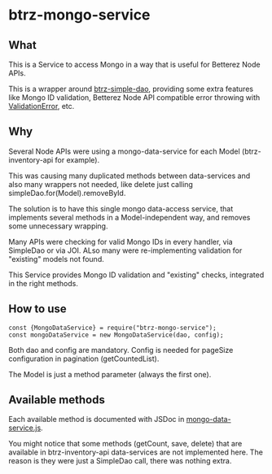 # btrz-mongo-service

## What

This is a Service to access Mongo in a way that is useful for Betterez Node APIs.

This is a wrapper around [btrz-simple-dao](https://github.com/Betterez/btrz-simple-dao), providing some extra features like Mongo ID validation, Betterez Node API compatible error throwing with [ValidationError](https://github.com/Betterez/btrz-service-req-res/blob/master/lib/validation-error.js), etc.

## Why

Several Node APIs were using a mongo-data-service for each Model (btrz-inventory-api for example).

This was causing many duplicated methods between data-services and also many wrappers not needed, like delete just calling simpleDao.for(Model).removeById.

The solution is to have this single mongo data-access service, that implements several methods in a Model-independent way, and removes some unnecessary wrapping.

Many APIs were checking for valid Mongo IDs in every handler, via SimpleDao or via JOI. ALso many were re-implementing validation for "existing" models not found.

This Service provides Mongo ID validation and "existing" checks, integrated in the right methods.

## How to use

```
const {MongoDataService} = require("btrz-mongo-service");
const mongoDataService = new MongoDataService(dao, config);
```

Both dao and config are mandatory. Config is needed for pageSize configuration in pagination (getCountedList).

The Model is just a method parameter (always the first one).

## Available methods

Each available method is documented with JSDoc in [mongo-data-service.js](https://github.com/Betterez/btrz-mongo-service/blob/master/lib/mongo-data-service.js).

You might notice that some methods (getCount, save, delete) that are available in btrz-inventory-api data-services are not implemented here. The reason is they were just a SimpleDao call, there was nothing extra.
